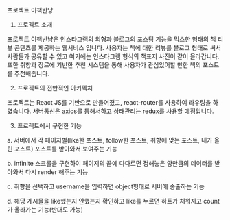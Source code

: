 프로젝트 이책반냥

1. 프로젝트 소개

프로젝트 이책반냥은 인스타그램의 외형과 블로그의 포스팅 기능을 믹스한 형태의 책 리뷰 콘텐츠를 제공하는 웹서비스 입니다.
사용자는 책에 대한 리뷰를 블로그 형태로 써서 사람들과 공유할 수 있고 여기에는 인스타그램 형식의 책표지 사진이 같이 올라갑니다.
또한 취향과 장르에 기반한 추천 시스템을 통해 사용자가 관심있어할 만한 책의 포스트를 추천해줍니다.

2. 프로젝트의 전반적인 아키텍처

프로젝트는 React JS를 기반으로 만들어졌고, react-router를 사용하여 라우팅을 하였습니다.
서버통신은 axios를 통해서하고 상태관리는 redux를 사용할 예정입니다.

3. 프로젝트에서 구현한 기능

a. 서버에서 각 페이지별(like한 포스트, follow한 포스트, 취향에 맞는 포스트, 내가 올린 포스트) 포스트를 받아와서 보여주는 기능

b. infinite 스크롤을 구현하여 페이지의 끝에 다다르면 정해놓은 양만큼의 데이터를 받아와서 다시 render 해주는 기능

c. 취향을 선택하고 username을 입력하면 object형태로 서버에 송출하는 기능

d. 해당 게시물을 like했는지 안했는지 확인하고 like를 누르면 하트가 채워지고 count가 올라가는 기능(반대도 가능)
